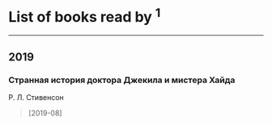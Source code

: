 # List of books read by <sup>1</sup>
---

## 2019

### Странная история доктора Джекила и мистера Хайда
Р. Л. Стивенсон
> [2019-08] 



